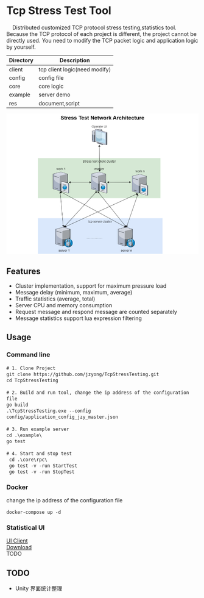 # Tcp Stress Test Tool

&nbsp;&nbsp;&nbsp;&nbsp;Distributed customized TCP protocol stress testing,statistics tool.
Because the TCP protocol of each project is different, the project cannot be directly used.
You need to modify the TCP packet logic and application logic by yourself.

| Directory | Description                   |
|-----------|-------------------------------|
| client    | tcp client logic(need modify) |
| config    | config file                   |
| core      | core logic                    |
| example   | server demo                   |
| res       | document,script               |

![architecture](res/img/architecture.png)

## Features

* Cluster implementation, support for maximum pressure load
* Message delay (minimum, maximum, average)
* Traffic statistics (average, total)
* Server CPU and memory consumption
* Request message and respond message are counted separately
* Message statistics support lua expression filtering

## Usage

### Command line

```shell
# 1. Clone Project
git clone https://github.com/jzyong/TcpStressTesting.git
cd TcpStressTesting

# 2. Build and run tool, change the ip address of the configuration file
go build
.\TcpStressTesting.exe --config config/application_config_jzy_master.json

# 3. Run example server
cd .\example\
go test

# 4. Start and stop test
 cd .\core\rpc\
 go test -v -run StartTest
 go test -v -run StopTest
```

### Docker

change the ip address of the configuration file

```shell
docker-compose up -d
```

### Statistical UI

[UI Client](https://github.com/jzyong/TcpStressTestingUI)   
[Download](#)  
TODO

## TODO

* Unity 界面统计整理


